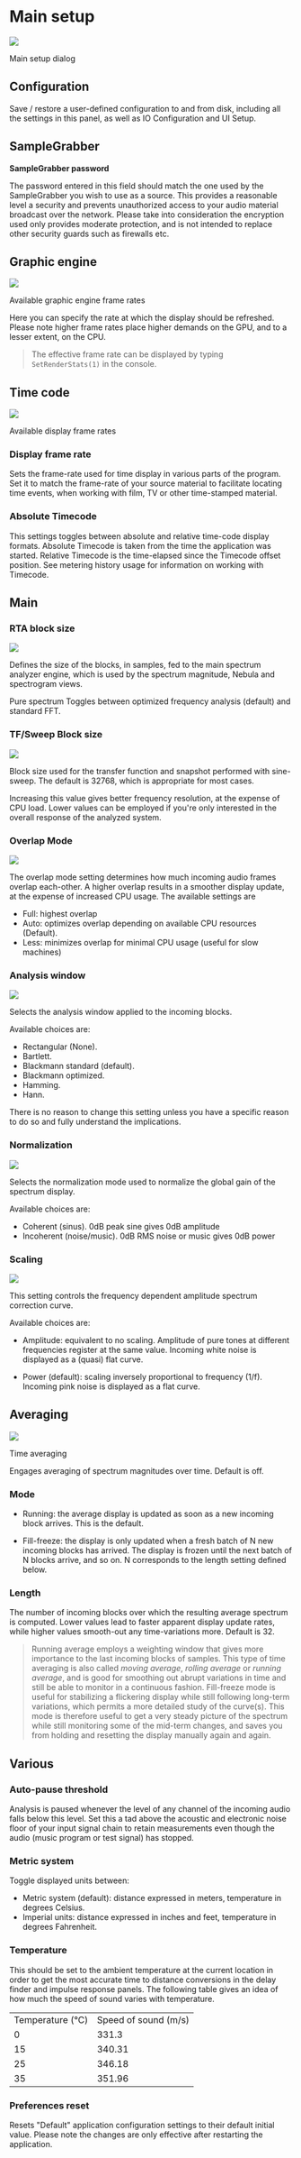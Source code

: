 # Main setup
![](include/MainSetup.png)

<link type="document" target="Main">Main</link>
setup dialog

## Configuration
Save / restore a user-defined configuration to and from disk,
including all the settings in this panel, as well as <link type="document" target="IO Configuration">IO
Configuration </link> and <link type="document" target="UI Setup">UI Setup</link>.

## SampleGrabber
**SampleGrabber password**

The password entered in this field should match the one used by the SampleGrabber you wish to use as
a source. This provides a reasonable level a security and prevents unauthorized access to your audio
material broadcast over the network. Please take into consideration the encryption used only
provides moderate protection, and is not intended to replace other security guards such as firewalls
etc.

## Graphic engine
![](include/EngineFrameRate.png)

Available graphic engine frame rates

Here you can specify the rate at which the display should be refreshed. Please note higher frame
rates place higher demands on the GPU, and to a lesser extent, on the CPU.

>The effective frame rate can be displayed by typing `SetRenderStats(1)` in the console.

## Time code
![](include/DisplayFrameRate.png)

Available display frame rates

### Display frame rate
Sets the frame-rate used for time display in various parts of
the program. Set it to match the frame-rate of your source material to facilitate locating time
events, when working with film, TV or other time-stamped material.

### Absolute Timecode
This settings toggles between absolute and relative time-code display
formats. Absolute Timecode is taken from the time the application was started. Relative Timecode is
the time-elapsed since the Timecode offset position. See <link type="document" target="Usage meter hist">metering
history usage</link> for information on working with Timecode.

## Main

### RTA block size
![](include/MainBlockSize.png)

Defines the size of the blocks, in samples, fed to the main spectrum analyzer engine, which is used
by the spectrum magnitude, Nebula and spectrogram views.

Pure spectrum Toggles between optimized frequency analysis (default) and standard FFT.

### TF/Sweep Block size
![](include/Block_Size.png)

Block size used for the transfer function and snapshot performed with sine-sweep. The default is
32768, which is appropriate for most cases.

Increasing this value gives better frequency resolution, at the expense of CPU load. Lower values
can be employed if you're only interested in the overall response of the analyzed system.

### Overlap Mode
![](include/OverlapMode.png)

The overlap mode setting determines how much incoming audio frames overlap each-other. A higher
overlap results in a smoother display update, at the expense of increased CPU usage. The available
settings are

* Full: highest overlap
* Auto: optimizes overlap depending on available CPU resources (Default).
* Less: minimizes overlap for minimal CPU usage (useful for slow machines)


### Analysis window
![](include/AnalysisWindow.png)

Selects the analysis window applied to the incoming blocks.

Available choices are:

* Rectangular (None).
* Bartlett.
* Blackmann standard (default).
* Blackmann optimized.
* Hamming.
* Hann.


There is no reason to change this setting unless you have a specific reason to do so and fully
understand the implications.

### Normalization
![](include/normalization.png)

Selects the normalization mode used to normalize the global gain of the spectrum display.

Available choices are:

* Coherent (sinus). 0dB peak sine gives 0dB amplitude
* Incoherent (noise/music). 0dB <link type="document" target="RMS">RMS</link> noise or music
gives 0dB power



### Scaling
![](include/Scaling.png)

This setting controls the frequency dependent amplitude spectrum correction curve.

Available choices are:

* Amplitude: equivalent to no scaling. Amplitude of pure tones at different frequencies
register at the same value. Incoming white noise is displayed as a (quasi) flat curve.

* Power (default): scaling inversely proportional to frequency (1/f). Incoming pink noise is
displayed as a flat curve.



## Averaging
![](include/Mode.png)

<link type="document" target="Time">Time</link>
averaging

Engages averaging of spectrum magnitudes over time. Default is off.

### Mode

* Running: the average display is updated as soon as a new incoming block arrives. This is the
default.

* Fill-freeze: the display is only updated when a fresh batch of N new incoming blocks has
arrived. The display is frozen until the next batch of N blocks arrive, and so on. N
corresponds to the length setting defined below.



### Length
The number of incoming blocks over which the resulting average spectrum
is computed. Lower values lead to faster apparent display update rates, while higher values
smooth-out any time-variations more. Default is 32.

>Running average employs a weighting window that gives more importance to the last incoming
blocks of samples. This type of time averaging is also called <i>moving average</i>, <i>rolling
average</i> or <i>running average</i>, and is good for smoothing out abrupt variations in time and still be
able to monitor in a continuous fashion.
Fill-freeze mode is useful for stabilizing a flickering display while still following long-term
variations, which permits a more detailed study of the curve(s). This mode is therefore useful to
get a very steady picture of the spectrum while still monitoring some of the mid-term changes, and
saves you from holding and resetting the display manually again and again.


## Various

### Auto-pause threshold
Analysis is paused whenever the level of any channel of
the incoming audio falls below this level. Set this a tad above the acoustic and electronic noise
floor of your input signal chain to retain measurements even though the audio (music program or test
signal) has stopped.

### Metric system
Toggle displayed units between:

* Metric system (default): distance expressed in meters, temperature in degrees Celsius.
* Imperial units: distance expressed in inches and feet, temperature in degrees Fahrenheit.



### Temperature
This should be set to the ambient temperature at the current
location in order to get the most accurate time to distance conversions in the delay finder and
impulse response panels. The following table gives an idea of how much the speed of sound varies
with temperature.

<table>
<tr>
<td>Temperature (°C)</td>
<td>Speed of sound (m/s)</td>
</tr>
<tr>
<td>0</td>
<td>331.3</td>
</tr>
<tr>
<td>15</td>
<td>340.31</td>
</tr>
<tr>
<td>25</td>
<td>346.18</td>
</tr>
<tr>
<td>35</td>
<td>351.96</td>
</tr>
</table>

### Preferences reset
Resets "Default" application configuration settings to their
default initial value. Please note the changes are only effective after restarting the application.


